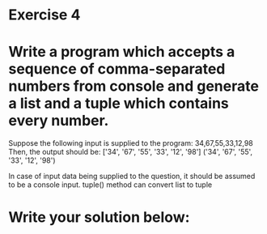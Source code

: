 # Exercise 4
# Write a program which accepts a sequence of comma-separated numbers from console and generate a list and a tuple which contains every number.
Suppose the following input is supplied to the program:
34,67,55,33,12,98
Then, the output should be:
['34', '67', '55', '33', '12', '98']
('34', '67', '55', '33', '12', '98')

In case of input data being supplied to the question, it should be assumed to be a console input.
tuple() method can convert list to tuple



# Write your solution below:
